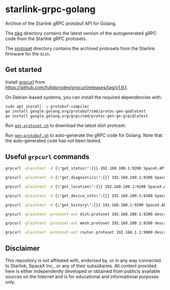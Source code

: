 # starlink-grpc-golang

Archive of the Starlink gRPC protobuf API for Golang.

The [pkg](./pkg/) directory contains the latest version of the autogenerated gRPC code from the Starlink gRPC protosets.

The [protoset](./protoset/) directory contains the archived protosets from the Starlink firmware for the `dish`.

## Get started

Install [grpcurl](https://github.com/fullstorydev/grpcurl) from https://github.com/fullstorydev/grpcurl/releases/tag/v1.9.1.

On Debian-based systems, you can install the required dependencies with:

```bash
sudo apt install -y protobuf-compiler
go install google.golang.org/protobuf/cmd/protoc-gen-go@latest
go install google.golang.org/grpc/cmd/protoc-gen-go-grpc@latest
```

Run [`get-protoset.sh`](./get-protoset.sh) to download the latest dish protoset.

Run [`gen-protobuf.sh`](./gen-protobuf.sh) to auto-generate the gRPC code for Golang. Note that the auto-generated code has not been tested.

## Useful `grpcurl` commands

```bash
grpcurl -plaintext -d {\"get_status\":{}} 192.168.100.1:9200 SpaceX.API.Device.Device/Handle
```

```bash
grpcurl -plaintext -d {\"get_diagnostics\":{}} 192.168.100.1:9200 SpaceX.API.Device.Device/Handle
```

```bash
grpcurl -plaintext -d {\"get_location\":{}} 192.168.100.1:9200 SpaceX.API.Device.Device/Handle
```

```bash
grpcurl -plaintext -d {\"get_device_info\":{}} 192.168.100.1:9200 SpaceX.API.Device.Device/Handle
```

```bash
grpcurl -plaintext -d {\"get_history\":{}} 192.168.100.1:9200 SpaceX.API.Device.Device/Handle
```

```bash
grpcurl -plaintext -protoset-out dish.protoset 192.168.100.1:9200 describe SpaceX.API.Device.Device
```

```bash
grpcurl -plaintext -protoset-out mesh.protoset 192.168.100.1:9200 describe SpaceX.API.Device.Mesh
```

```bash
grpcurl -plaintext -protoset-out router.protoset 192.168.1.1:9000 describe SpaceX.API.Device.Device
```

## Disclaimer

This repository is not affiliated with, endorsed by, or in any way connected to Starlink, SpaceX Inc., or any of their subsidiaries. All content provided here is either independently developed or obtained from publicly available sources on the Internet and is for educational and informational purposes only.
